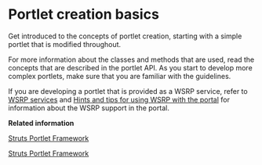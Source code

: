 # Portlet creation basics

Get introduced to the concepts of portlet creation, starting with a simple portlet that is modified throughout.

For more information about the classes and methods that are used, read the concepts that are described in the portlet API. As you start to develop more complex portlets, make sure that you are familiar with the guidelines.

If you are developing a portlet that is provided as a WSRP service, refer to [WSRP services](../admin-system/wsrpc.md) and [Hints and tips for using WSRP with the portal](../admin-system/wsrpr_hints_tips.md) for information about the WSRP support in the portal.

**Related information**  


[Struts Portlet Framework ](../dev-portlet/wpsstruts.md)

[Struts Portlet Framework](wpsstruts.md)

